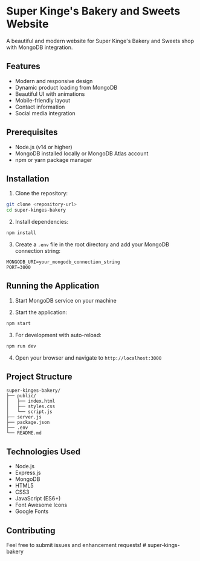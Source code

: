 # Super Kinge's Bakery and Sweets Website

A beautiful and modern website for Super Kinge's Bakery and Sweets shop with MongoDB integration.

## Features

- Modern and responsive design
- Dynamic product loading from MongoDB
- Beautiful UI with animations
- Mobile-friendly layout
- Contact information
- Social media integration

## Prerequisites

- Node.js (v14 or higher)
- MongoDB installed locally or MongoDB Atlas account
- npm or yarn package manager

## Installation

1. Clone the repository:
```bash
git clone <repository-url>
cd super-kinges-bakery
```

2. Install dependencies:
```bash
npm install
```

3. Create a `.env` file in the root directory and add your MongoDB connection string:
```
MONGODB_URI=your_mongodb_connection_string
PORT=3000
```

## Running the Application

1. Start MongoDB service on your machine

2. Start the application:
```bash
npm start
```

3. For development with auto-reload:
```bash
npm run dev
```

4. Open your browser and navigate to `http://localhost:3000`

## Project Structure

```
super-kinges-bakery/
├── public/
│   ├── index.html
│   ├── styles.css
│   └── script.js
├── server.js
├── package.json
├── .env
└── README.md
```

## Technologies Used

- Node.js
- Express.js
- MongoDB
- HTML5
- CSS3
- JavaScript (ES6+)
- Font Awesome Icons
- Google Fonts

## Contributing

Feel free to submit issues and enhancement requests! #   s u p e r - k i n g s - b a k e r y  
 